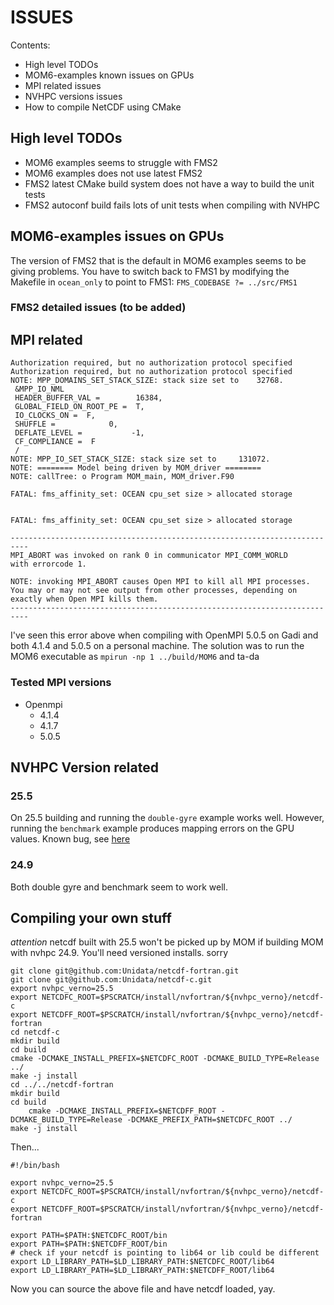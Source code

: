 # ISSUES 

Contents:

- High level TODOs
- MOM6-examples known issues on GPUs
- MPI related issues
- NVHPC versions issues
- How to compile NetCDF using CMake


## High level TODOs

- MOM6 examples seems to struggle with FMS2
- MOM6 examples does not use latest FMS2
- FMS2 latest CMake build system does not have a way to build the unit tests
- FMS2 autoconf build fails lots of unit tests when compiling with NVHPC

## MOM6-examples issues on GPUs 

The version of FMS2 that is the default in MOM6 examples seems to be giving problems. You have to switch back to FMS1 by modifying the Makefile in `ocean_only` to point to FMS1: `FMS_CODEBASE ?= ../src/FMS1` 

### FMS2 detailed issues (to be added)


## MPI related 

```
Authorization required, but no authorization protocol specified
Authorization required, but no authorization protocol specified
NOTE: MPP_DOMAINS_SET_STACK_SIZE: stack size set to    32768.
 &MPP_IO_NML
 HEADER_BUFFER_VAL =        16384,
 GLOBAL_FIELD_ON_ROOT_PE =  T,
 IO_CLOCKS_ON =  F,
 SHUFFLE =            0,
 DEFLATE_LEVEL =           -1,
 CF_COMPLIANCE =  F
 /
NOTE: MPP_IO_SET_STACK_SIZE: stack size set to     131072.
NOTE: ======== Model being driven by MOM_driver ========
NOTE: callTree: o Program MOM_main, MOM_driver.F90

FATAL: fms_affinity_set: OCEAN cpu_set size > allocated storage


FATAL: fms_affinity_set: OCEAN cpu_set size > allocated storage

--------------------------------------------------------------------------
MPI_ABORT was invoked on rank 0 in communicator MPI_COMM_WORLD
with errorcode 1.

NOTE: invoking MPI_ABORT causes Open MPI to kill all MPI processes.
You may or may not see output from other processes, depending on
exactly when Open MPI kills them.
--------------------------------------------------------------------------
```

I've seen this error above when compiling with OpenMPI 5.0.5 on Gadi and both 4.1.4 and 5.0.5 on a personal machine. The solution was to run the MOM6 executable as `mpirun -np 1 ../build/MOM6` and ta-da

### Tested MPI versions 

- Openmpi
  - 4.1.4
  - 4.1.7
  - 5.0.5 

## NVHPC Version related 

### 25.5 

On 25.5 building and running the `double-gyre` example works well. However, running the `benchmark` example produces mapping errors on the GPU values. Known bug, see [here](https://forums.developer.nvidia.com/t/bug-nvhpc-25-x-present-table-errors-with-fortran-do-concurrent-and-kind-of-nested-type-bound-procedures/333144)

### 24.9 

Both double gyre and benchmark seem to work well. 

## Compiling your own stuff 

*attention* netcdf built with 25.5 won't be picked up by MOM if building MOM with nvhpc 24.9. You'll need versioned installs. sorry

```
git clone git@github.com:Unidata/netcdf-fortran.git
git clone git@github.com:Unidata/netcdf-c.git
export nvhpc_verno=25.5
export NETCDFC_ROOT=$PSCRATCH/install/nvfortran/${nvhpc_verno}/netcdf-c
export NETCDFF_ROOT=$PSCRATCH/install/nvfortran/${nvhpc_verno}/netcdf-fortran
cd netcdf-c
mkdir build
cd build 
cmake -DCMAKE_INSTALL_PREFIX=$NETCDFC_ROOT -DCMAKE_BUILD_TYPE=Release ../
make -j install
cd ../../netcdf-fortran 
mkdir build
cd build
	cmake -DCMAKE_INSTALL_PREFIX=$NETCDFF_ROOT -DCMAKE_BUILD_TYPE=Release -DCMAKE_PREFIX_PATH=$NETCDFC_ROOT ../
make -j install
```

Then...

```
#!/bin/bash

export nvhpc_verno=25.5
export NETCDFC_ROOT=$PSCRATCH/install/nvfortran/${nvhpc_verno}/netcdf-c
export NETCDFF_ROOT=$PSCRATCH/install/nvfortran/${nvhpc_verno}/netcdf-fortran

export PATH=$PATH:$NETCDFC_ROOT/bin
export PATH=$PATH:$NETCDFF_ROOT/bin
# check if your netcdf is pointing to lib64 or lib could be different
export LD_LIBRARY_PATH=$LD_LIBRARY_PATH:$NETCDFC_ROOT/lib64
export LD_LIBRARY_PATH=$LD_LIBRARY_PATH:$NETCDFF_ROOT/lib64
```

Now you can source the above file and have netcdf loaded, yay. 
